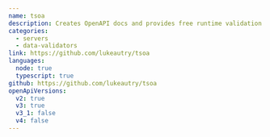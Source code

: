 ```yaml
---
name: tsoa
description: Creates OpenAPI docs and provides free runtime validation for your Koa, Express, Hapi (and more) services
categories:
  - servers
  - data-validators
link: https://github.com/lukeautry/tsoa
languages:
  node: true
  typescript: true
github: https://github.com/lukeautry/tsoa
openApiVersions:
  v2: true
  v3: true
  v3_1: false
  v4: false
---
```

